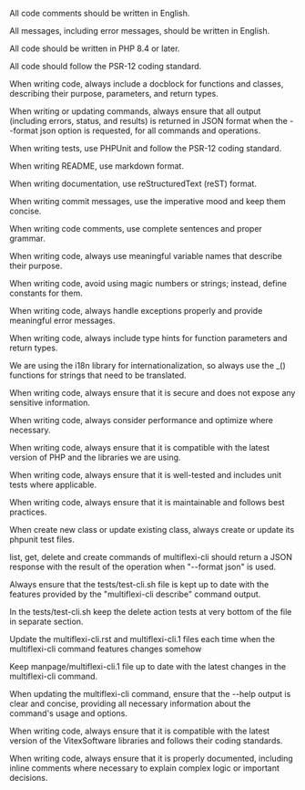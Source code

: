 <!-- Use this file to provide workspace-specific custom instructions to Copilot. For more details, visit https://code.visualstudio.com/docs/copilot/copilot-customization#_use-a-githubcopilotinstructionsmd-file -->

All code comments should be written in English.

All messages, including error messages, should be written in English.

All code should be written in PHP 8.4 or later.

All code should follow the PSR-12 coding standard.


When writing code, always include a docblock for functions and classes, describing their purpose, parameters, and return types.

When writing or updating commands, always ensure that all output (including errors, status, and results) is returned in JSON format when the --format json option is requested, for all commands and operations.

When writing tests, use PHPUnit and follow the PSR-12 coding standard.

When writing README, use markdown format.

When writing documentation, use reStructuredText (reST) format.

When writing commit messages, use the imperative mood and keep them concise.

When writing code comments, use complete sentences and proper grammar.

When writing code, always use meaningful variable names that describe their purpose.

When writing code, avoid using magic numbers or strings; instead, define constants for them.

When writing code, always handle exceptions properly and provide meaningful error messages.

When writing code, always include type hints for function parameters and return types.

We are using the i18n library for internationalization, so always use the _() functions for strings that need to be translated.

When writing code, always ensure that it is secure and does not expose any sensitive information.

When writing code, always consider performance and optimize where necessary.

When writing code, always ensure that it is compatible with the latest version of PHP and the libraries we are using.

When writing code, always ensure that it is well-tested and includes unit tests where applicable.

When writing code, always ensure that it is maintainable and follows best practices.

When create new class or update existing class, always create or update its phpunit test files.

list, get, delete and create commands of multiflexi-cli should return a JSON response with the result of the operation when "--format json" is used.

Always ensure that the tests/test-cli.sh file is kept up to date with the features provided by the "multiflexi-cli describe" command output.

In the tests/test-cli.sh keep the delete action tests at very bottom of the file in separate section.

Update the multiflexi-cli.rst and multiflexi-cli.1 files each time when the multiflexi-cli command features changes somehow

Keep manpage/multiflexi-cli.1 file up to date with the latest changes in the multiflexi-cli command.

When updating the multiflexi-cli command, ensure that the --help output is clear and concise, providing all necessary information about the command's usage and options.

When writing code, always ensure that it is compatible with the latest version of the VitexSoftware libraries and follows their coding standards.

When writing code, always ensure that it is properly documented, including inline comments where necessary to explain complex logic or important decisions.
